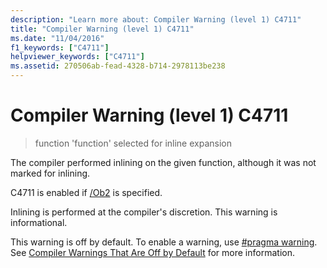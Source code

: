 ```yaml
---
description: "Learn more about: Compiler Warning (level 1) C4711"
title: "Compiler Warning (level 1) C4711"
ms.date: "11/04/2016"
f1_keywords: ["C4711"]
helpviewer_keywords: ["C4711"]
ms.assetid: 270506ab-fead-4328-b714-2978113be238
---
```

# Compiler Warning (level 1) C4711

> function 'function' selected for inline expansion

The compiler performed inlining on the given function, although it was not marked for inlining.

C4711 is enabled if [/Ob2](../../build/reference/ob-inline-function-expansion.md) is specified.

Inlining is performed at the compiler's discretion. This warning is informational.

This warning is off by default. To enable a warning, use [#pragma warning](../../preprocessor/warning.md). See [Compiler Warnings That Are Off by Default](../../preprocessor/compiler-warnings-that-are-off-by-default.md) for more information.
